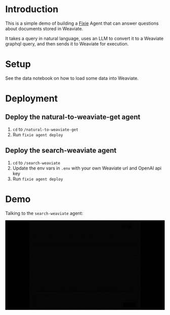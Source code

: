 # Introduction

This is a simple demo of building a [Fixie](https://www.fixie.ai/) Agent that can answer questions about documents
stored in Weaviate. 

It takes a query in natural language, uses an LLM to convert it to a Weaviate graphql query, and then sends it to Weaviate for execution.

# Setup

See the data notebook on how to load some data into Weaviate.

# Deployment

## Deploy the natural-to-weaviate-get agent
1. `cd` to `/natural-to-weaviate-get`
2. Run `fixie agent deploy`

## Deploy the search-weaviate agent
1. `cd` to `/search-weaviate`
2. Update the env vars in `.env` with your own Weaviate url and OpenAI api key
3. Run `fixie agent deploy`

# Demo

Talking to the `search-weaviate` agent:

![demo](fixie-demo.gif)
